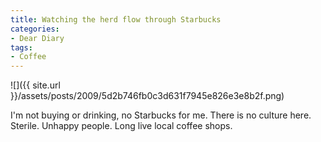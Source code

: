 ```yaml
---
title: Watching the herd flow through Starbucks
categories:
- Dear Diary
tags:
- Coffee
---
```


![]({{ site.url }}/assets/posts/2009/5d2b746fb0c3d631f7945e826e3e8b2f.png)
  



I'm not buying or drinking, no Starbucks for me. There is no culture here. Sterile. Unhappy people. Long live local coffee shops.
